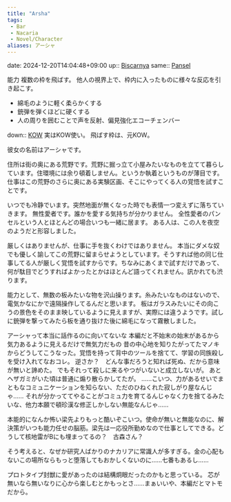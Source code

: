 ```yaml
---
title: "Arsha"
tags:
 - Bar
 - Nacaria
 - Novel/Character
aliases: アーシャ
---
```


date: 2024-12-20T14:04:48+09:00
up:: [Biscarnya](Biscarnya.md)
same:: [Pansel](Pansel.md)

能力
複数の枠を飛ばす。
他人の視界上で、枠内に入ったものに様々な反応を引き起こす。
- 綿毛のように軽く柔らかくする
- 銃弾を弾くほどに硬くする
- 人の周りを囲むことで声を反射、偏見強化エコーチェンバー

down:: [KOW](KOW.md)
実はKOW使い。
飛ばす枠は、元KOW。

彼女の名前はアーシャです。

住所は街の奥にある荒野です。荒野に掘っ立て小屋みたいなものを立てて暮らしています。住環境には余り頓着しません。というか執着というものが薄目です。
仕事はこの荒野のさらに奥にある実験区画、そこにやってくる人の覚悟を試すことです。

いつでも冷静でいます。突然地面が無くなった時でも表情一つ変えずに落ちていきます。
無性愛者です。誰かを愛する気持ちが分かりません。
全性愛者のパンセルという人とほとんどの場合いつも一緒に居ます。
ある人は、この人を夜空のようだと形容しました。

厳しくはありませんが、仕事に手を抜くわけではありません。
本当にダメな奴でも優しく諭してこの荒野に留まらせようとしています。そうすれば他の同じ仕事してる人が厳しく覚悟を試すからです。ちなみにあくまで試すだけであって、何が駄目でどうすればよかったとかはほとんど語ってくれません。訊かれても渋ります。

能力として、無数の板みたいな物を沢山操ります。糸みたいなものはないので、電気かなにかで遠隔操作してるんだと思います。
板はガラスみたいにその向こうの景色をそのまま映しているように見えますが、実際には違うようです。試しに銃弾を撃ってみたら板を通り抜けた後に綿毛になって霧散しました。



アーシャって本当に話作るのに向いてないな
本編だと不始末の始末があるから気力あるように見えるだけで無気力だもの
昔の中心地を知りたがってたマノキからどうしてこうなった。覚悟を持って背中のツールを捨てて、学習の同族殺しを受け入れてなおコレ。
逆さか？　どんな事だろうと知れば死ぬ、だから意味が無いと諦めた。
でもそれって殺しに来るやつがいないと成立しないが。
あとヘザガミがいた頃は普通に煽り散らかしてたが。
……こいつ、力があるせいでまともなコミュニケーションを知らない、ただのひねくれた寂しがり屋なんじゃ……
それが分かっててやることがコミュ力を育てるんじゃなく力を捨てるみたいな、他力本願で頓珍漢な修正しかしない無能なんじゃ……

本能的になんか怖い梁先よりもっと酷いぞこいつ。使命が無いと無能なのに、解決策がいつも能力任せの脳筋。梁先は一応役所勤めなので仕事としてできる。どうして核地雷がBにも埋まってるの？　古森さん？

そう考えると、なぜか研究人ばかりのナカリアに常識人が多すぎる。金の心配もないこの場所ならもっと堕落してもおかしくないのに……七番もあるし……

プロトタイプ封獣に愛があったのは結構炯眼だったのかもと思っている。
芯が無いなら無いなりに心から楽しむとかもっとさ……まぁいいや、本編だとマトモだから。
